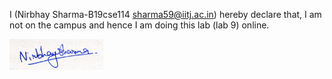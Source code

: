 I (Nirbhay Sharma-B19cse114 sharma59@iitj.ac.in) hereby declare that, I am not on the campus and hence I am doing this lab (lab 9) online. 

<div id="sign__div"> <img src="sign.PNG" alt="value" width=150/> </div>

